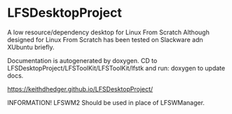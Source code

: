 # LFSDesktopProject
A low resource/dependency desktop for Linux From Scratch
Although designed for Linux From Scratch has been tested on Slackware adn XUbuntu briefly.

Documentation is autogenerated by doxygen.
CD to LFSDesktopProject/LFSToolKit/LFSToolKit/lfstk and run:
doxygen
to update docs.

https://keithdhedger.github.io/LFSDesktopProject/

INFORMATION!
LFSWM2 Should be used in place of LFSWManager.